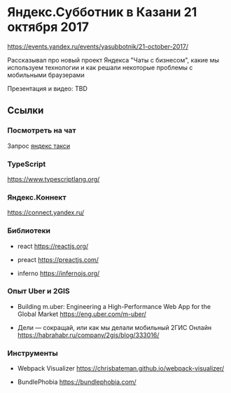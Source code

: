 # Яндекс.Субботник в Казани 21 октября 2017

https://events.yandex.ru/events/yasubbotnik/21-october-2017/

Рассказывал про новый проект Яндекса "Чаты с бизнесом", какие мы используем технологии и как решали некоторые проблемы с мобильными браузерами

Презентация и видео: TBD

##  Ссылки

### Посмотреть на чат

Запрос [яндекс такси](https://yandex.ru/search/touch/?text=яндекс%20такси&noredirect=1)
### TypeScript

https://www.typescriptlang.org/

### Яндекс.Коннект

https://connect.yandex.ru/

### Библиотеки

* react https://reactjs.org/

* preact https://preactjs.com/

* inferno https://infernojs.org/

### Опыт Uber и 2GIS

* Building m.uber: Engineering a High-Performance Web App for the Global Market
https://eng.uber.com/m-uber/

* Дели — сокращай, или как мы делали мобильный 2ГИС Онлайн
https://habrahabr.ru/company/2gis/blog/333016/

### Инструменты

* Webpack Visualizer
https://chrisbateman.github.io/webpack-visualizer/

* BundlePhobia
https://bundlephobia.com/
